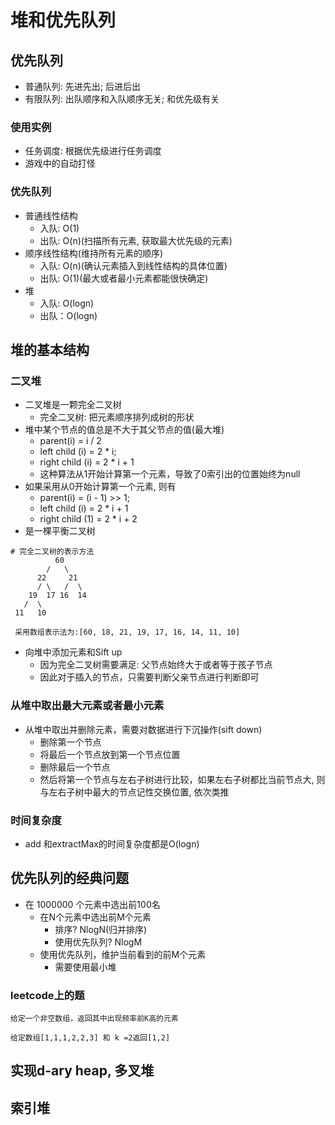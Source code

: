 # 堆和优先队列
## 优先队列
- 普通队列: 先进先出; 后进后出
- 有限队列: 出队顺序和入队顺序无关; 和优先级有关

### 使用实例
- 任务调度: 根据优先级进行任务调度
- 游戏中的自动打怪

### 优先队列
- 普通线性结构
  - 入队: O(1)
  - 出队: O(n)(扫描所有元素, 获取最大优先级的元素)
- 顺序线性结构(维持所有元素的顺序)
  - 入队: O(n)(确认元素插入到线性结构的具体位置)
  - 出队: O(1)(最大或者最小元素都能很快确定)
- 堆
  - 入队: O(logn)
  - 出队：O(logn)

## 堆的基本结构
### 二叉堆
- 二叉堆是一颗完全二叉树
  - 完全二叉树: 把元素顺序排列成树的形状
- 堆中某个节点的值总是不大于其父节点的值(最大堆)
  - parent(i) = i / 2
  - left child (i) = 2 * i;
  - right child (i) = 2 * i + 1
  - 这种算法从1开始计算第一个元素，导致了0索引出的位置始终为null
- 如果采用从0开始计算第一个元素, 则有
  - parent(i) = (i - 1) >> 1;
  - left child (i) = 2 * i + 1
  - right child (1) = 2 * i + 2
- 是一棵平衡二叉树

```
# 完全二叉树的表示方法
          60
        /   \
      22     21
      / \   /  \
    19  17 16  14
   /  \
 11   10

 采用数组表示法为:[60, 18, 21, 19, 17, 16, 14, 11, 10]
```
- 向堆中添加元素和Sift up
  - 因为完全二叉树需要满足: 父节点始终大于或者等于孩子节点
  - 因此对于插入的节点，只需要判断父亲节点进行判断即可
### 从堆中取出最大元素或者最小元素
- 从堆中取出并删除元素，需要对数据进行下沉操作(sift down)
  - 删除第一个节点
  - 将最后一个节点放到第一个节点位置
  - 删除最后一个节点
  - 然后将第一个节点与左右子树进行比较，如果左右子树都比当前节点大, 则与左右子树中最大的节点记性交换位置, 依次类推

### 时间复杂度
- add 和extractMax的时间复杂度都是O(logn)

## 优先队列的经典问题
- 在 1000000 个元素中选出前100名
  - 在N个元素中选出前M个元素
    - 排序? NlogN(归并排序)
    - 使用优先队列? NlogM
  - 使用优先队列，维护当前看到的前M个元素
    - 需要使用最小堆

### leetcode上的题
```
给定一个非空数组，返回其中出现频率前K高的元素

给定数组[1,1,1,2,2,3] 和 k =2返回[1,2]
```

## 实现d-ary heap, 多叉堆
## 索引堆
